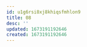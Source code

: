 ```yaml
---
id: u1g6rsi8xj8khiqsfmhlon9
title: 08
desc: ''
updated: 1673191192646
created: 1673191192646
---
```

